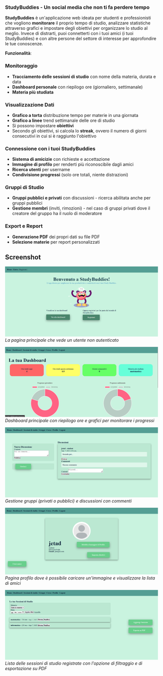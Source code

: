 ### **StudyBuddies - Un social media che non ti fa perdere tempo**
**StudyBuddies** è un'applicazione web ideata per studenti e professionisti che vogliono 
**monitorare** il proprio tempo di studio, analizzare statistiche attraverso grafici e impostare degli obiettivi per organizzare lo studio al meglio. 
Invece di distrarti, puoi connetterti con i tuoi amici (i tuoi StudyBuddies) e
con altre persone del settore di interesse per approfondire le tue conoscenze.

**Funzionalità**:
###  Monitoraggio 
- **Tracciamento delle sessioni di studio** con nome della materia, durata e data
- **Dashboard personale** con riepilogo ore (giornaliero, settimanale)
- **Materia più studiata** 

###  Visualizzazione Dati
- **Grafico a torta** distribuzione tempo per materie in una giornata
- **Grafico a linee** trend settimanale delle ore di studio
- Si possono impostare **obiettivi** 
- Secondo gli obiettivi, si calcola lo **streak**, ovvero il numero di giorni consecutivi in cui si è raggiunto l'obiettivo

### Connessione con i tuoi StudyBuddies
- **Sistema di amicizie** con richieste e accettazione
- **Immagine di profilo** per renderti più riconoscibile dagli amici
- **Ricerca utenti** per username
- **Condivisione progressi** (solo ore totali, niente distrazioni)

### Gruppi di Studio
- **Gruppi pubblici e privati** con discussioni - ricerca abilitata anche per gruppi pubblici
- **Gestione membri** (inviti, rimozioni) - nel caso di gruppi privati dove il creatore del gruppo ha il ruolo di moderatore

###  Export e Report
- **Generazione PDF** dei propri dati su file PDF
- **Selezione materie** per report personalizzati
## Screenshot

![Homepage](screenshots/homepage.png)
*La pagina principale che vede un utente non autenticato*

![Dashboard](screenshots/dashboard.png)
*Dashboard principale con riepilogo ore e grafici per monitorare i progressi*

![Gruppi di Studio](screenshots/gruppi.png)
*Gestione gruppi (privati o pubblici) e discussioni con commenti*

![Profilo Utente](screenshots/profilo.png)
*Pagina profilo dove è possibile caricare un'immagine e visualizzare la lista di amici*

![Sessioni di Studio](screenshots/sessioni_studio.png)
*Lista delle sessioni di studio registrate con l'opzione di filtraggio e di esportazione su PDF*

